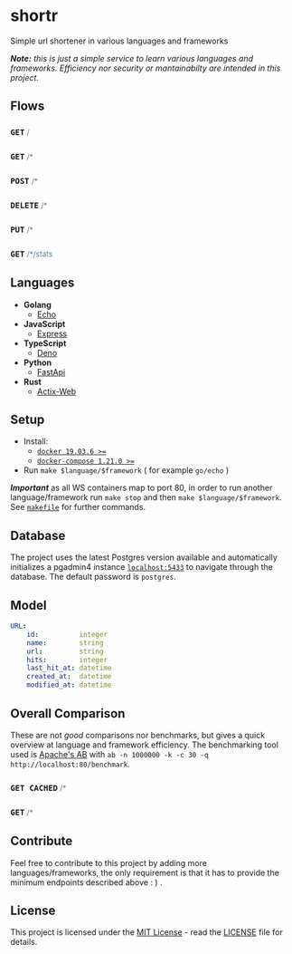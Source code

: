 # shortr
Simple url shortener in various languages and frameworks

_**Note:** this is just a simple service to learn various languages and frameworks. Efficiency nor security or mantainabilty are intended in this project._

## Flows
### `GET` <span style="color: #607D8B; font-weight: normal; font-size: 0.8em;">/<span/>
### `GET` <span style="color: #607D8B; font-weight: normal; font-size: 0.8em;">/*<span/>
### `POST` <span style="color: #607D8B; font-weight: normal; font-size: 0.8em;">/*<span/>
### `DELETE` <span style="color: #607D8B; font-weight: normal; font-size: 0.8em;">/*<span/>
### `PUT` <span style="color: #607D8B; font-weight: normal; font-size: 0.8em;">/*<span/>
### `GET` <span style="color: #607D8B; font-weight: normal; font-size: 0.8em;">/*/stats<span/>

## Languages
- **Golang**
    - [Echo](go/echo/README.md)
- **JavaScript**
    - [Express](js/express/README.md)
- **TypeScript**
    - [Deno](js/deno/README.md)
- **Python**
    - [FastApi](py/fastapi/README.md)
- **Rust**
    - [Actix-Web](rs/actix/README.md)

## Setup
- Install:
    - [`docker 19.03.6 >=`](https://docs.docker.com/get-docker/)
    - [`docker-compose 1.21.0 >=`](https://docs.docker.com/compose/install/)
- Run `make $language/$framework` ( for example `go/echo` )

**_Important_** as all WS containers map to port 80, in order to run another language/framework run `make stop` and then `make $language/$framework`.
See [`makefile`](makefile) for further commands.

## Database
The project uses the latest Postgres version available and automatically initializes a pgadmin4 instance [`localhost:5433`](localhost:5433) to navigate through the database. The default password is `postgres`.

## Model
```yaml
URL:
    id:          integer
    name:        string
    url:         string
    hits:        integer
    last_hit_at: datetime
    created_at:  datetime
    modified_at: datetime
```

## Overall Comparison
These are not _good_ comparisons nor benchmarks, but gives a quick overview at language and framework efficiency. The benchmarking tool used is [Apache's AB](https://httpd.apache.org/docs/2.4/programs/ab.html) with `ab -n 1000000 -k -c 30 -q http://localhost:80/benchmark`.

### `GET CACHED` <span style="color: #607D8B; font-weight: normal; font-size: 0.8em;">/*<span/>
### `GET` <span style="color: #607D8B; font-weight: normal; font-size: 0.8em;">/*<span/>

## Contribute
Feel free to contribute to this project by adding more languages/frameworks, the only requirement is that it has to provide the minimum endpoints described above : ) .

## License
This project is licensed under the [MIT License](https://opensource.org/licenses/MIT) - read the [LICENSE](LICENSE) file for details.
